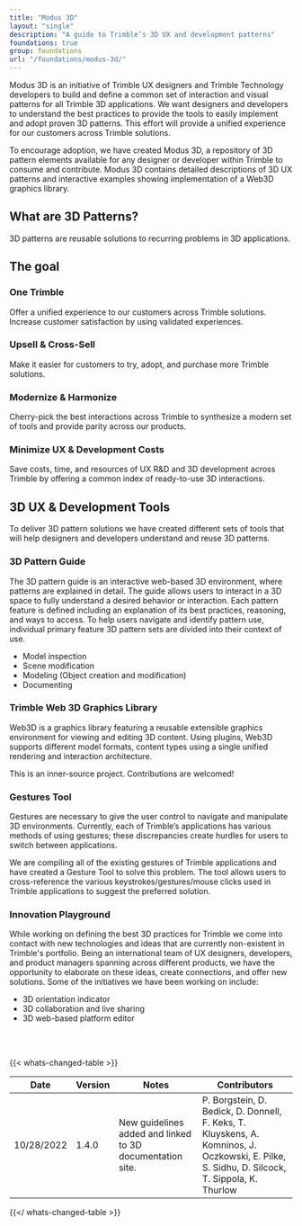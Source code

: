 ```yaml
---
title: "Modus 3D"
layout: "single"
description: "A guide to Trimble’s 3D UX and development patterns"
foundations: true
group: foundations
url: "/foundations/modus-3d/"
---
```


Modus 3D is an initiative of Trimble UX designers and Trimble Technology developers to build and define a common set of interaction and visual patterns for all Trimble 3D applications. We want designers and developers to understand the best practices to provide the tools to easily implement and adopt proven 3D patterns. This effort will provide a unified experience for our customers across Trimble solutions.

To encourage adoption, we have created Modus 3D, a repository of 3D pattern elements available for any designer or developer within Trimble to consume and contribute. Modus 3D contains detailed descriptions of 3D UX patterns and interactive examples showing implementation of a Web3D graphics library.

## What are 3D Patterns?

3D patterns are reusable solutions to recurring problems in 3D applications.

## The goal

### One Trimble

Offer a unified experience to our customers across Trimble solutions. Increase customer satisfaction by using validated experiences.

### Upsell & Cross-Sell

Make it easier for customers to try, adopt, and purchase more Trimble solutions.

### Modernize & Harmonize

Cherry-pick the best interactions across Trimble to synthesize a modern set of tools and provide parity across our products.

### Minimize UX & Development Costs

Save costs, time, and resources of UX R&D and 3D development across Trimble by offering a common index of ready-to-use 3D interactions.

## 3D UX & Development Tools

To deliver 3D pattern solutions we have created different sets of tools that will help designers and developers understand and reuse 3D patterns.

### 3D Pattern Guide

The 3D pattern guide is an interactive web-based 3D environment, where patterns are explained in detail. The guide allows users to interact in a 3D space to fully understand a desired behavior or interaction. Each pattern feature is defined including an explanation of its best practices, reasoning, and ways to access. To help users navigate and identify pattern use, individual primary feature 3D pattern sets are divided into their context of use.

- Model inspection
- Scene modification
- Modeling (Object creation and modification)
- Documenting

### Trimble Web 3D Graphics Library

Web3D is a graphics library featuring a reusable extensible graphics environment for viewing and editing 3D content. Using plugins, Web3D supports different model formats, content types using a single unified rendering and interaction architecture.

This is an inner-source project. Contributions are welcomed!

### Gestures Tool

Gestures are necessary to give the user control to navigate and manipulate 3D environments. Currently, each of Trimble’s applications has various methods of using gestures; these discrepancies create hurdles for users to switch between applications.

We are compiling all of the existing gestures of Trimble applications and have created a Gesture Tool to solve this problem. The tool allows users to cross-reference the various keystrokes/gestures/mouse clicks used in Trimble applications to suggest the preferred solution.

### Innovation Playground

While working on defining the best 3D practices for Trimble we come into contact with new technologies and ideas that are currently non-existent in Trimble's portfolio. Being an international team of UX designers, developers, and product managers spanning across different products, we have the opportunity to elaborate on these ideas, create connections, and offer new solutions. Some of the initiatives we have been working on include:

- 3D orientation indicator
- 3D collaboration and live sharing
- 3D web-based platform editor

<br>
<br>

<!--
Find additional resources for 3D patterns and implementation on the [Modus 3D Documentation site](https://web3d.trimble.com/demo/modus/).
-->

{{< whats-changed-table >}}

| Date       | Version | Notes                                                     | Contributors                                                                                                                                  |
| ---------- | ------- | --------------------------------------------------------- | --------------------------------------------------------------------------------------------------------------------------------------------- |
| 10/28/2022 | 1.4.0   | New guidelines added and linked to 3D documentation site. | P. Borgstein, D. Bedick, D. Donnell, F. Keks, T. Kluyskens, A. Komninos, J. Oczkowski, E. Pilke, S. Sidhu, D. Silcock, T. Sippola, K. Thurlow |

{{</ whats-changed-table >}}
